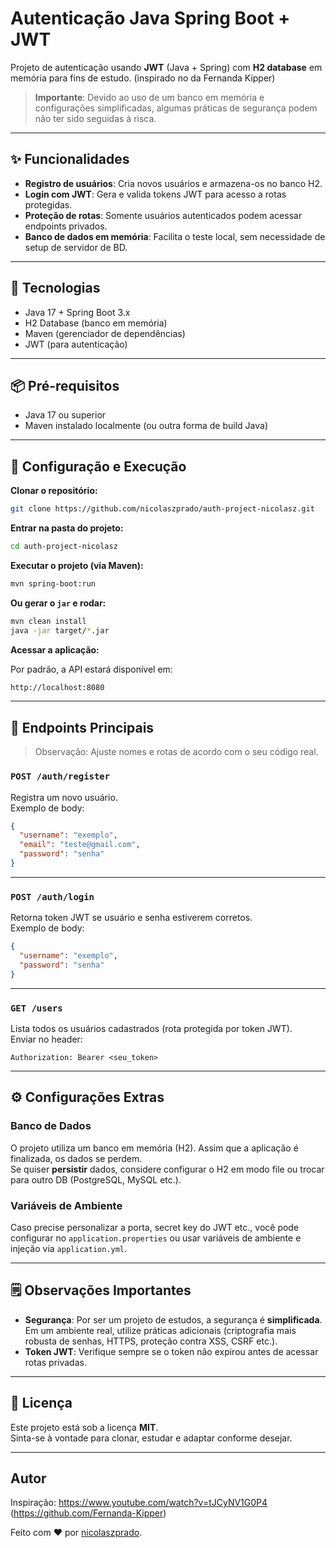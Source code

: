 # Autenticação Java Spring Boot + JWT
 
Projeto de autenticação usando **JWT** (Java + Spring) com **H2 database** em memória para fins de estudo. (inspirado no da Fernanda Kipper)

> **Importante**: Devido ao uso de um banco em memória e configurações simplificadas, algumas práticas de segurança podem não ter sido seguidas à risca.

---

## ✨ Funcionalidades

- **Registro de usuários**: Cria novos usuários e armazena-os no banco H2.
- **Login com JWT**: Gera e valida tokens JWT para acesso a rotas protegidas.
- **Proteção de rotas**: Somente usuários autenticados podem acessar endpoints privados.
- **Banco de dados em memória**: Facilita o teste local, sem necessidade de setup de servidor de BD.

---

## 🚀 Tecnologias

- Java 17 + Spring Boot 3.x  
- H2 Database (banco em memória)  
- Maven (gerenciador de dependências)  
- JWT (para autenticação)

---

## 📦 Pré-requisitos

- Java 17 ou superior  
- Maven instalado localmente (ou outra forma de build Java)

---

## 🔧 Configuração e Execução

**Clonar o repositório:**

```bash
git clone https://github.com/nicolaszprado/auth-project-nicolasz.git
```

**Entrar na pasta do projeto:**

```bash
cd auth-project-nicolasz
```

**Executar o projeto (via Maven):**

```bash
mvn spring-boot:run
```

**Ou gerar o `jar` e rodar:**

```bash
mvn clean install
java -jar target/*.jar
```

**Acessar a aplicação:**

Por padrão, a API estará disponível em:

```bash
http://localhost:8080
```

---

## 🔑 Endpoints Principais

> Observação: Ajuste nomes e rotas de acordo com o seu código real.

### `POST /auth/register`

Registra um novo usuário.  
Exemplo de body:

```json
{
  "username": "exemplo",
  "email": "teste@gmail.com",
  "password": "senha"
}
```

---

### `POST /auth/login`

Retorna token JWT se usuário e senha estiverem corretos.  
Exemplo de body:

```json
{
  "username": "exemplo",
  "password": "senha"
}
```

---

### `GET /users`

Lista todos os usuários cadastrados (rota protegida por token JWT).  
Enviar no header:

```http
Authorization: Bearer <seu_token>
```
---

## ⚙️ Configurações Extras

### Banco de Dados

O projeto utiliza um banco em memória (H2). Assim que a aplicação é finalizada, os dados se perdem.  
Se quiser **persistir** dados, considere configurar o H2 em modo file ou trocar para outro DB (PostgreSQL, MySQL etc.).

### Variáveis de Ambiente

Caso precise personalizar a porta, secret key do JWT etc., você pode configurar no `application.properties` ou usar variáveis de ambiente e injeção via `application.yml`.

---

## 🗒️ Observações Importantes

- **Segurança**: Por ser um projeto de estudos, a segurança é **simplificada**. Em um ambiente real, utilize práticas adicionais (criptografia mais robusta de senhas, HTTPS, proteção contra XSS, CSRF etc.).
- **Token JWT**: Verifique sempre se o token não expirou antes de acessar rotas privadas.

---


## 📄 Licença

Este projeto está sob a licença **MIT**.  
Sinta-se à vontade para clonar, estudar e adaptar conforme desejar.

---

## Autor

Inspiração: https://www.youtube.com/watch?v=tJCyNV1G0P4 (https://github.com/Fernanda-Kipper)

Feito com ❤️ por [nicolaszprado](https://github.com/nicolaszprado).
